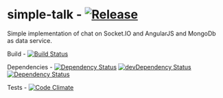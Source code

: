 simple-talk - [![Release](https://img.shields.io/github/release/vandalkvist/simple-talk.svg)]()
===========

Simple implementation of chat on Socket.IO and AngularJS and MongoDb as data service.

Build - [![Build Status](https://travis-ci.org/VanDalkvist/simple-talk.svg?branch=master)](https://travis-ci.org/VanDalkvist/simple-talk)

Dependencies - [![Dependency Status](https://david-dm.org/VanDalkvist/simple-talk.svg)](https://david-dm.org/VanDalkvist/simple-talk)
[![devDependency Status](https://david-dm.org/VanDalkvist/simple-talk/dev-status.svg)](https://david-dm.org/VanDalkvist/simple-talk#info=devDependencies)
[![Dependency Status](https://www.versioneye.com/user/projects/54de154fc1bbbd5f82000870/badge.svg?style=flat)](https://www.versioneye.com/user/projects/54de154fc1bbbd5f82000870)

Tests - [![Code Climate](https://codeclimate.com/github/VanDalkvist/simple-talk/badges/gpa.svg)](https://codeclimate.com/github/VanDalkvist/simple-talk)
